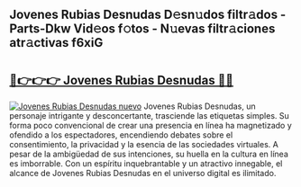## Jovenes Rubias Desnudas D𝚎sn𝚞dos filtr𝚊dos - Parts-Dkw Vid𝚎os f𝚘tos - N𝚞evas filtr𝚊ciones atr𝚊ctivas f6xiG

# <h2><a href="http://mbcr3uq.tromn.icu/?c=Jovenes+Rubias+Desnudas">🔗👉👉👉 Jovenes Rubias Desnudas 🔗🔗</a></h2>

[![Jovenes Rubias Desnudas nuevo](https://i.imgur.com/pEAQMta.gif)](http://mbcr3uq.tromn.icu/?c=Jovenes+Rubias+Desnudas)
Jovenes Rubias Desnudas, un personaje intrigante y desconcertante, trasciende las etiquetas simples. Su forma poco convencional de crear una presencia en línea ha magnetizado y ofendido a los espectadores, encendiendo debates sobre el consentimiento, la privacidad y la esencia de las sociedades virtuales. A pesar de la ambigüedad de sus intenciones, su huella en la cultura en línea es imborrable. Con un espíritu inquebrantable y un atractivo innegable, el alcance de Jovenes Rubias Desnudas en el universo digital es ilimitado.
